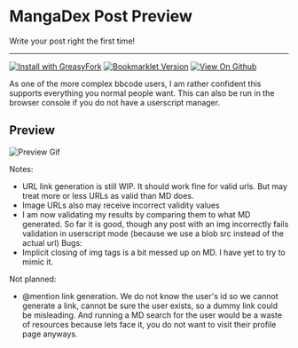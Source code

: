 # MangaDex Post Preview
Write your post right the first time!
___
[![Install with GreasyFork](https://img.shields.io/static/v1.svg?style=popout-square&label=Install%20with&message=GreasyFork&color=red)](https://greasyfork.org/en/scripts/381831-mangadex-preview-post) [![Bookmarklet Version](https://img.shields.io/static/v1.svg?style=flat-square&logo=GitHub&label=&message=Bookmarklet&color=grey)](https://github.com/Brandon-Beck/Mangadex-Userscripts/blob/master/out/post-preview.bookmarklet.js) [![View On Github](https://img.shields.io/static/v1.svg?style=flat-square&logo=GitHub&label=&message=View%20Code&color=grey)](https://github.com/Brandon-Beck/Mangadex-Userscripts)

As one of the more complex bbcode users, I am rather confident this supports everything you normal people want.
This can also be run in the browser console if you do not have a userscript manager.

Preview
---

![Preview Gif](https://i.imgur.com/4yyhG8h.gif)

Notes:
  * URL link generation is still WIP. It should work fine for valid urls.
  But may treat more or less URLs as valid than MD does.
  * Image URLs also may receive incorrect validity values
  * I am now validating my results by comparing them to what MD generated.
  So far it is good, though any post with an img incorrectly fails validation in userscript mode (because we use a blob src instead of the actual url)
Bugs:
  * Implicit closing of img tags is a bit messed up on MD. I have yet to try to mimic it.

Not planned:
  * @mention link generation. We do not know the user's id so we cannot generate a link, cannot be sure the user exists, so a dummy link could be misleading. And running a MD search for the user would be a waste of resources because lets face it, you do not want to visit their profile page anyways.
